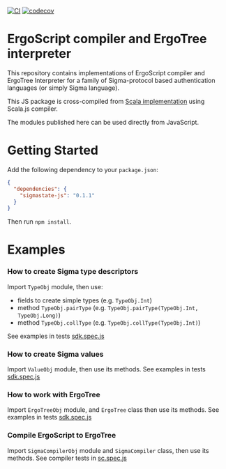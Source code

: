 [![CI](https://github.com/ScorexFoundation/sigmastate-interpreter/actions/workflows/ci.yml/badge.svg)](https://github.com/ScorexFoundation/sigmastate-interpreter/actions/workflows/ci.yml)
[![codecov](https://codecov.io/gh/ScorexFoundation/sigmastate-interpreter/branch/develop/graph/badge.svg?token=HNu2ZEOoV6)](https://codecov.io/gh/ScorexFoundation/sigmastate-interpreter)

# ErgoScript compiler and ErgoTree interpreter

This repository contains implementations of ErgoScript compiler and ErgoTree
Interpreter for a family of Sigma-protocol based authentication languages (or simply
Sigma language).

This JS package is cross-compiled from [Scala
implementation](https://github.com/ScorexFoundation/sigmastate-interpreter) using Scala.js
compiler.

The modules published here can be used directly from JavaScript.

# Getting Started

Add the following dependency to your `package.json`:

```json
{
  "dependencies": {
    "sigmastate-js": "0.1.1"
  }
}
```
Then run `npm install`.

# Examples

### How to create Sigma type descriptors

Import `TypeObj` module, then use:
- fields to create simple types (e.g. `TypeObj.Int`)
- method `TypeObj.pairType` (e.g. `TypeObj.pairType(TypeObj.Int, TypeObj.Long)`)
- method `TypeObj.collType` (e.g. `TypeObj.collType(TypeObj.Int)`)
  
See examples in tests [sdk.spec.js](tests/js/sdk.spec.js)

### How to create Sigma values

Import `ValueObj` module, then use its methods.
See examples in tests [sdk.spec.js](tests/js/sdk.spec.js)

### How to work with ErgoTree

Import `ErgoTreeObj` module, and `ErgoTree` class then use its methods.
See examples in tests [sdk.spec.js](tests/js/sdk.spec.js)

### Compile ErgoScript to ErgoTree

Import `SigmaCompilerObj` module and `SigmaCompiler` class, then use its methods.
See compiler tests in [sc.spec.js](tests/js/sc.spec.js)

